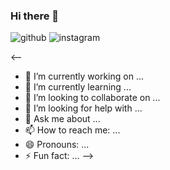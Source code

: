 ### Hi there 👋

![github](https://img.shields.io/badge/GitHub-000000?style=for-the-badge&logo=GitHub&logoColor=white)
![instagram](https://img.shields.io/badge/Instagram-000000?style=for-the-badge&logo=GitHub&logoColor=red)

<--
- 🔭 I’m currently working on ...
- 🌱 I’m currently learning ...
- 👯 I’m looking to collaborate on ...
- 🤔 I’m looking for help with ...
- 💬 Ask me about ...
- 📫 How to reach me: ...
- 😄 Pronouns: ...
- ⚡ Fun fact: ...
-->
